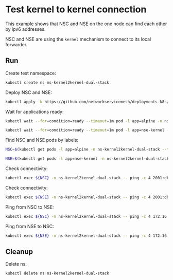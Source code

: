 # Test kernel to kernel connection


This example shows that NSC and NSE on the one node can find each other by ipv6 addresses.

NSC and NSE are using the `kernel` mechanism to connect to its local forwarder.

## Run

Create test namespace:
```bash
kubectl create ns ns-kernel2kernel-dual-stack
```

Deploy NSC and NSE:
```bash
kubectl apply -k https://github.com/networkservicemesh/deployments-k8s/examples/features/dual-stack/Kernel2Kernel_dual_stack?ref=14515d872e889b32bdac1206983ed9b161da8384
```

Wait for applications ready:
```bash
kubectl wait --for=condition=ready --timeout=1m pod -l app=alpine -n ns-kernel2kernel-dual-stack
```
```bash
kubectl wait --for=condition=ready --timeout=1m pod -l app=nse-kernel -n ns-kernel2kernel-dual-stack
```

Find NSC and NSE pods by labels:
```bash
NSC=$(kubectl get pods -l app=alpine -n ns-kernel2kernel-dual-stack --template '{{range .items}}{{.metadata.name}}{{"\n"}}{{end}}')
```
```bash
NSE=$(kubectl get pods -l app=nse-kernel -n ns-kernel2kernel-dual-stack --template '{{range .items}}{{.metadata.name}}{{"\n"}}{{end}}')
```

Check connectivity:
```bash
kubectl exec ${NSC} -n ns-kernel2kernel-dual-stack -- ping -c 4 2001:db8::
```

Check connectivity:
```bash
kubectl exec ${NSE} -n ns-kernel2kernel-dual-stack -- ping -c 4 2001:db8::1
```

Ping from NSC to NSE:
```bash
kubectl exec ${NSC} -n ns-kernel2kernel-dual-stack -- ping -c 4 172.16.1.100
```

Ping from NSE to NSC:
```bash
kubectl exec ${NSE} -n ns-kernel2kernel-dual-stack -- ping -c 4 172.16.1.101
```

## Cleanup

Delete ns:
```bash
kubectl delete ns ns-kernel2kernel-dual-stack
```
